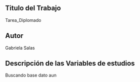 ## Titulo del Trabajo
Tarea_Diplomado


## Autor
Gabriela Salas

## Descripción de las Variables de estudios
Buscando base dato aun
